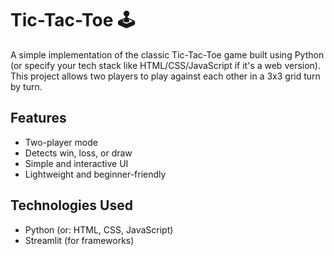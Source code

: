 # Tic-Tac-Toe 🕹️

A simple implementation of the classic Tic-Tac-Toe game built using Python (or specify your tech stack like HTML/CSS/JavaScript if it's a web version). This project allows two players to play against each other in a 3x3 grid turn by turn.

## Features

- Two-player mode
- Detects win, loss, or draw
- Simple and interactive UI
- Lightweight and beginner-friendly

## Technologies Used

- Python (or: HTML, CSS, JavaScript)
- Streamlit (for frameworks)
